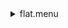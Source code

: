 <details><summary>flat.menu</summary><blockquote><pre><details><summary>1074-multi-flats.cbk</summary><blockquote><pre><details><summary>setupFlat.rcp</summary><blockquote><pre>$${\color{red}red}$$ 
 diffuser  in 
$${\color{red}red}$$ 
 cover out 
$${\color{red}red}$$ 
 occ		out 
$${\color{red}red}$$ 
 shut	out 
$${\color{red}red}$$ 
 calib	out 
The above code block covers:0.00 minutes of camera integration + hardware moves and overhead</pre></blockquote></details><details><summary>setupDark.rcp</summary><blockquote><pre>$${\color{red}red}$$ 
 shut	in 
The above code block covers:0.00 minutes of camera integration + hardware moves and overhead</pre></blockquote></details><details><summary>dark_01wave_1beam_16sums_10rep_BOTH.rcp</summary><blockquote><pre>$${\color{red}red}$$ 
 shut	in 
$${\color{red}red}$$ 
 data	rcam	both	656.28	16 
$${\color{red}red}$$ 
 data	rcam	both	656.28	16 
$${\color{red}red}$$ 
 data	rcam	both	656.28	16 
$${\color{red}red}$$ 
 data	rcam	both	656.28	16 
$${\color{red}red}$$ 
 data	rcam	both	656.28	16 
$${\color{red}red}$$ 
 data	rcam	both	656.28	16 
$${\color{red}red}$$ 
 data	rcam	both	656.28	16 
$${\color{red}red}$$ 
 data	rcam	both	656.28	16 
$${\color{red}red}$$ 
 data	rcam	both	656.28	16 
$${\color{red}red}$$ 
 data	rcam	both	656.28	16 
The above code block covers:0.90 minutes of camera integration + hardware moves and overhead</pre></blockquote></details><details><summary>setupFlat.rcp</summary><blockquote><pre>$${\color{red}red}$$ 
 diffuser  in 
$${\color{red}red}$$ 
 cover out 
$${\color{red}red}$$ 
 occ		out 
$${\color{red}red}$$ 
 shut	out 
$${\color{red}red}$$ 
 calib	out 
The above code block covers:0.00 minutes of camera integration + hardware moves and overhead</pre></blockquote></details><details><summary>1074_FW.rcp</summary><blockquote><pre>$${\color{red}red}$$ 
 prefilterrange 1074 
The above code block covers:0.00 minutes of camera integration + hardware moves and overhead</pre></blockquote></details>$${\color{red}red}$$ 
 for 10 
<details><summary>1074_03wave_2beam_16sums_4rep_BOTH.rcp</summary><blockquote><pre>$${\color{red}red}$$ 
 data	rcam	both	1074.59	   16 
$${\color{red}red}$$ 
 data	rcam	both	1074.70	   16 
$${\color{red}red}$$ 
 data	rcam	both	1074.81	   16 
$${\color{red}red}$$ 
 data	tcam	both	1074.59	   16 
$${\color{red}red}$$ 
 data	tcam	both	1074.70	   16 
$${\color{red}red}$$ 
 data	tcam	both	1074.81	   16 
$${\color{red}red}$$ 
 data	rcam	both	1074.59	   16 
$${\color{red}red}$$ 
 data	rcam	both	1074.70	   16 
$${\color{red}red}$$ 
 data	rcam	both	1074.81	   16 
$${\color{red}red}$$ 
 data	tcam	both	1074.59	   16 
$${\color{red}red}$$ 
 data	tcam	both	1074.70	   16 
$${\color{red}red}$$ 
 data	tcam	both	1074.81	   16 
$${\color{red}red}$$ 
 data	rcam	both	1074.59	   16 
$${\color{red}red}$$ 
 data	rcam	both	1074.70	   16 
$${\color{red}red}$$ 
 data	rcam	both	1074.81	   16 
$${\color{red}red}$$ 
 data	tcam	both	1074.59	   16 
$${\color{red}red}$$ 
 data	tcam	both	1074.70	   16 
$${\color{red}red}$$ 
 data	tcam	both	1074.81	   16 
$${\color{red}red}$$ 
 data	rcam	both	1074.59	   16 
$${\color{red}red}$$ 
 data	rcam	both	1074.70	   16 
$${\color{red}red}$$ 
 data	rcam	both	1074.81	   16 
$${\color{red}red}$$ 
 data	tcam	both	1074.59	   16 
$${\color{red}red}$$ 
 data	tcam	both	1074.70	   16 
$${\color{red}red}$$ 
 data	tcam	both	1074.81	   16 
The above code block covers:2.17 minutes of camera integration + hardware moves and overhead</pre></blockquote></details>$${\color{red}red}$$ 
 endfor 
<details><summary>setupDark.rcp</summary><blockquote><pre>$${\color{red}red}$$ 
 shut	in 
The above code block covers:0.00 minutes of camera integration + hardware moves and overhead</pre></blockquote></details>The above code block covers:3.07 minutes of camera integration + hardware moves and overhead</pre></blockquote></details></pre></blockquote></details>